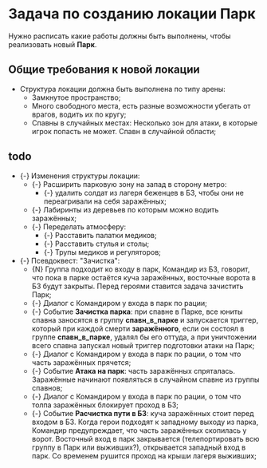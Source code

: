 # Задача по созданию локации Парк
Нужно расписать какие работы должны быть выполнены, чтобы реализовать новый **Парк**.

## Общие требования к новой локации

* Структура локации должна быть выполнена по типу арены:
   * Замкнутое пространство;
   * Много свободного места, есть разные возможности убегать от врагов, водить их по кругу;   
   * Спавны в случайных местах: Несколько зон для атаки, в которые игрок попасть не может. Спавн в случайной области;

## todo

* {-} Изменения структуры локации:
   * {-} Расширить парковую зону на запад в сторону метро:
      * {-} удалить солдат из лагеря беженцев в БЗ, чтобы они не переагривали на себя заражённых;
   * {-} Лабиринты из деревьев по которым можно водить заражённых;
   * {-} Переделать атмосферу:
      * {-} Расставить палатки медиков;
      * {-} Расставить стулья и столы;
      * {-} Трупы медиков и регуляторов;
* {-} Псевдоквест: "Зачистка":
   * {N} Группа подходит ко входу в парк, Командир из БЗ, говорит, что пока в парке остаётся куча заражённых, восточные ворота в БЗ будут закрыты. Перед героями ставится задача зачистить Парк;
   * {-} Диалог с Командиром у входа в парк по рации;
   * {-} Событие **Зачистка парка**: при спавне в Парке, все юниты спавна заносятся в группу **спавн_в_парке** и запускается триггер, который при каждой смерти **заражённого**, если он состоял в группе **спавн_в_парке**, удалял бы его оттуда, а при уничтожении всего спавна запускал новый триггер подготовки атаки на Парк;
   * {-} Диалог с Командиром у входа в парк по рации, о том что часть заражённых прячется;
   * {-} Событие **Атака на парк**: часть заражённых спряталась. Заражённые начинают появляться в случайном спавне из группы спавнов;
   * {-} Диалог с Командиром у входа в парк по рации, о том что толпа заражённых блокирует проход в БЗ;
   * {-} Событие **Расчистка пути в БЗ**: куча заражённых стоит перед входом в БЗ. Когда герои подходят к западному выходу из парка, Командир предупреждает, что часть заражённых скопилась у ворот. Восточный вход в парк закрывается (телепортировать всю группу в Парк или выживших?), открывается западный вход в парк. Со временем рушится проход на крыши лагеря выживших;
